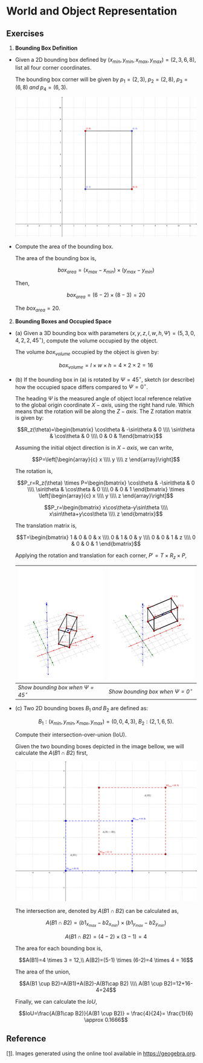 # World and Object Representation

## Exercises

1. **Bounding Box Definition**
- Given a 2D bounding box defined by $\displaystyle (x_{min},y_{min},x_{max},y_{max}) = (2,3,6,8)$, list all four corner coordinates.

    The bounding box corner will be given by $\displaystyle p_1=(2,3),\;p_2=(2,8),\;p_3=(6,8)\; {\textstyle and}\; p_4=(6,3)$.

    ![Bounding box](./img/bounding_box.png)

- Compute the area of the bounding box.

    The area of the bounding box is,

    $$box_{area}=(x_{max}-x_{min})\times(y_{max}-y_{min})$$

    Then,

    $$box_{area}=(6-2)\times(8-3) = 20$$

    The $\displaystyle box_{area}=20$.

2. **Bounding Boxes and Occupied Space**
- (a) Given a 3D bounding box with parameters $\displaystyle (x,y,z,l,w,h,\Psi)=(5,3,0,4,2,2,45^\circ)$, compute the volume occupied by the object.

    The volume $\displaystyle box_{volume}$ occupied by the object is given by:

    $$box_{volume}=l \times w \times h = 4 \times 2 \times 2 = 16$$

- (b) If the bounding box in (a) is rotated by $\displaystyle \Psi=45^\circ$, sketch (or describe) how the occupied space differs compared to $\displaystyle \Psi=0^\circ$.

    The heading $\displaystyle \Psi$ is the measured angle of object local reference relative to the global origin coordinate $\textstyle X-axis$, using the right hand rule. Which means that the rotation will be along the $\textstyle Z-axis$. The Z rotation matrix is given by:

    $$R_z(\theta)=\begin{bmatrix}
        \cos\theta & -\sin\theta & 0 \\\\ \sin\theta & \cos\theta & 0 \\\\ 0 & 0 & 1\end{bmatrix}$$

    Assuming the initial object direction is in $\textstyle X-axis$, we can write,

    $$P=\left[\begin{array}{c} x \\\\ y \\\\ z \end{array}\right]$$

    The rotation is,

    $$P_r=R_z(\theta) \times P=\begin{bmatrix}
        \cos\theta & -\sin\theta & 0 \\\\ \sin\theta & \cos\theta & 0 \\\\ 0 & 0 & 1 \end{bmatrix} \times \left[\begin{array}{c} x \\\\ y \\\\ z \end{array}\right]$$
    
    $$P_r=\begin{bmatrix} x\cos\theta-y\sin\theta \\\\
        x\sin\theta+y\cos\theta \\\\
        z \end{bmatrix}$$

    The translation matrix is,

    $$T=\begin{bmatrix} 1 & 0 & 0 & x \\\\ 0 & 1 & 0 & y \\\\ 0 & 0 & 1 & z \\\\ 0 & 0 & 0 & 1 \end{bmatrix}$$
    
    Applying the rotation and translation for each corner, $\displaystyle P'=T\times R_z \times P$,

    |<img src="./img/3d_bounding_box_psi_45.png" alt="Psi 45 degree" height=300 width=300>|<img src="./img/3d_bounding_box_psi_0.png" alt="Psi 0 degree" height=300 width=300>|
    |-|-|
    |*Show bounding box when $\Psi=45^\circ$*|*Show bounding box when $\Psi=0^\circ$*|

- (c) Two 2D bounding boxes $\textstyle B_1\; and\; B_2$ are defined as:

    $$B_1:(x_{min},y_{min},x_{max},y_{max})=(0,0,4,3),\; B_2:(2,1,6,5).$$

    Compute their intersection-over-union (IoU).

    Given the two bounding boxes depicted in the image bellow, we will calculate the $\displaystyle A(B1\cap B2)$ first,

    ![bounding box plot](./img/iou.png)

    The intersection are, denoted by $\displaystyle A(B1\cap B2)$ can be calculated as,

    $$A(B1\cap B2)=(b1_{x_{max}}-b2_{x_{min}}) \times (b1_{y_{max}}-b2_{y_{min}})$$

    $$A(B1\cap B2)=(4-2) \times (3-1)=4$$

    The area for each bounding box is,

    $$A(B1)=4 \times 3 = 12,\\ A(B2)=(5-1) \times (6-2)=4 \times 4 = 16$$

    The area of the union,

    $$A(B1 \cup B2)=A(B1)+A(B2)-A(B1\cap B2) \\\\
    A(B1 \cup B2)=12+16-4=24$$

    Finally, we can calculate the $IoU$,

    $$IoU=\frac{A(B1\cap B2)}{A(B1 \cup B2)} = \frac{4}{24}= \frac{1}{6} \approx 0.1666$$

## Reference
[[1]](https://geogebra.org). Images generated using the online tool available in https://geogebra.org.

<script type="text/javascript" src="http://cdn.mathjax.org/mathjax/latest/MathJax.js?config=TeX-AMS-MML_HTMLorMML"></script>
<script type="text/x-mathjax-config">
    MathJax.Hub.Config({ tex2jax: {inlineMath: [['$', '$']]}, messageStyle: "none" });
</script>